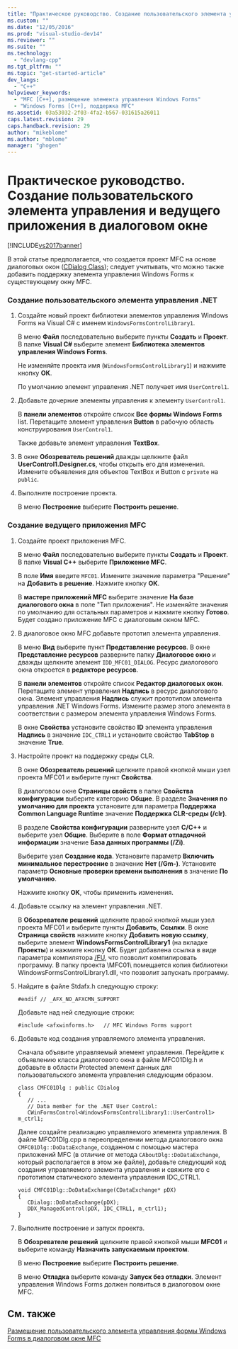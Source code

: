 ```yaml
---
title: "Практическое руководство. Создание пользовательского элемента управления и ведущего приложения в диалоговом окне | Microsoft Docs"
ms.custom: ""
ms.date: "12/05/2016"
ms.prod: "visual-studio-dev14"
ms.reviewer: ""
ms.suite: ""
ms.technology: 
  - "devlang-cpp"
ms.tgt_pltfrm: ""
ms.topic: "get-started-article"
dev_langs: 
  - "C++"
helpviewer_keywords: 
  - "MFC [C++], размещение элемента управления Windows Forms"
  - "Windows Forms [C++], поддержка MFC"
ms.assetid: 03a53032-2f03-4fa2-b567-031615a26011
caps.latest.revision: 29
caps.handback.revision: 29
author: "mikeblome"
ms.author: "mblome"
manager: "ghogen"
---
```

# Практическое руководство. Создание пользовательского элемента управления и ведущего приложения в диалоговом окне
[!INCLUDE[vs2017banner](../assembler/inline/includes/vs2017banner.md)]

В этой статье предполагается, что создается проект MFC на основе диалоговых окон \([CDialog Class](../mfc/reference/cdialog-class.md)\); следует учитывать, что можно также добавить поддержку элемента управления Windows Forms к существующему окну MFC.  
  
### Создание пользовательского элемента управления .NET  
  
1.  Создайте новый проект библиотеки элементов управления Windows Forms на Visual C\# с именем `WindowsFormsControlLibrary1`.  
  
     В меню **Файл** последовательно выберите пункты **Создать** и **Проект**.  В папке **Visual C\#** выберите элемент **Библиотека элементов управления Windows Forms**.  
  
     Не изменяйте проекта имя \(`WindowsFormsControlLibrary1`\) и нажмите кнопку **ОК**.  
  
     По умолчанию элемент управления .NET получает имя `UserControl1`.  
  
2.  Добавьте дочерние элементы управления к элементу `UserControl1`.  
  
     В **панели элементов** откройте список **Все формы Windows Forms** list.  Перетащите элемент управления **Button** в рабочую область конструирования `UserControl1`.  
  
     Также добавьте элемент управления **TextBox**.  
  
3.  В окне **Обозреватель решений** дважды щелкните файл **UserControl1.Designer.cs**, чтобы открыть его для изменения.  Измените объявления для объектов TextBox и Button с `private` на `public`.  
  
4.  Выполните построение проекта.  
  
     В меню **Построение** выберите **Построить решение**.  
  
### Создание ведущего приложения MFC  
  
1.  Создайте проект приложения MFC.  
  
     В меню **Файл** последовательно выберите пункты **Создать** и **Проект**.  В папке **Visual C\+\+** выберите **Приложение MFC**.  
  
     В поле **Имя** введите `MFC01`.  Измените значение параметра "Решение" на **Добавить в решение**.  Нажмите кнопку **ОК**.  
  
     В **мастере приложений MFC** выберите значение **На базе диалогового окна** в поле "Тип приложения".  Не изменяйте значения по умолчанию для остальных параметров и нажмите кнопку **Готово**.  Будет создано приложение MFC с диалоговым окном MFC.  
  
2.  В диалоговое окно MFC добавьте прототип элемента управления.  
  
     В меню **Вид** выберите пункт **Представление ресурсов**.  В окне **Представление ресурсов** разверните папку **Диалоговое окно** и дважды щелкните элемент `IDD_MFC01_DIALOG`.  Ресурс диалогового окна откроется в **редакторе ресурсов**.  
  
     В **панели элементов** откройте список **Редактор диалоговых окон**.  Перетащите элемент управления **Надпись** в ресурс диалогового окна.  Элемент управления **Надпись** служит прототипом элемента управления .NET Windows Forms.  Измените размер этого элемента в соответствии с размером элемента управления Windows Forms.  
  
     В окне **Свойства** установите свойство **ID** элемента управления **Надпись** в значение `IDC_CTRL1` и установите свойство **TabStop** в значение **True**.  
  
3.  Настройте проект на поддержку среды CLR.  
  
     В окне **Обозреватель решений** щелкните правой кнопкой мыши узел проекта MFC01 и выберите пункт **Свойства**.  
  
     В диалоговом окне **Страницы свойств** в папке **Свойства конфигурации** выберите категорию **Общие**.  В разделе **Значения по умолчанию для проекта** установите для параметра **Поддержка Common Language Runtime** значение **Поддержка CLR\-среды \(\/clr\)**.  
  
     В разделе **Свойства конфигурации** разверните узел **C\/C\+\+** и выберите узел **Общие**.  Выберите в поле **Формат отладочной информации** значение **База данных программы \(\/Zi\)**.  
  
     Выберите узел **Создание кода**.  Установите параметр **Включить минимальное перестроение** в значение **Нет \(\/Gm\-\)**.  Установите параметр **Основные проверки времени выполнения** в значение **По умолчанию**.  
  
     Нажмите кнопку **ОК**, чтобы применить изменения.  
  
4.  Добавьте ссылку на элемент управления .NET.  
  
     В **Обозревателе решений** щелкните правой кнопкой мыши узел проекта MFC01 и выберите пункты **Добавить**, **Ссылки**.  В окне **Страница свойств** нажмите кнопку **Добавить новую ссылку**, выберите элемент **WindowsFormsControlLibrary1** \(на вкладке **Проекты**\) и нажмите кнопку **ОК**.  Будет добавлена ссылка в виде параметра компилятора [\/FU](../build/reference/fu-name-forced-hash-using-file.md), что позволит компилировать программу.  В папку проекта \\MFC01\\ помещается копия библиотеки WindowsFormsControlLibrary1.dll, что позволит запускать программу.  
  
5.  Найдите в файле Stdafx.h следующую строку:  
  
    ```  
    #endif // _AFX_NO_AFXCMN_SUPPORT   
    ```  
  
     Добавьте над ней следующие строки:  
  
    ```  
    #include <afxwinforms.h>   // MFC Windows Forms support  
    ```  
  
6.  Добавьте код создания управляемого элемента управления.  
  
     Сначала объявите управляемый элемент управления.  Перейдите к объявлению класса диалогового окна в файле MFC01Dlg.h и добавьте в области Protected элемент данных для пользовательского элемента управления следующим образом.  
  
    ```  
    class CMFC01Dlg : public CDialog  
    {  
       // ...  
       // Data member for the .NET User Control:  
       CWinFormsControl<WindowsFormsControlLibrary1::UserControl1> m_ctrl1;  
    ```  
  
     Далее создайте реализацию управляемого элемента управления.  В файле MFC01Dlg.cpp в переопределении метода диалогового окна `CMFC01Dlg::DoDataExchange`, созданном с помощью мастера приложений MFC \(в отличие от метода `CAboutDlg::DoDataExchange`, который располагается в этом же файле\), добавьте следующий код создания управляемого элемента управления и свяжите его с прототипом статического элемента управления IDC\_CTRL1.  
  
    ```  
    void CMFC01Dlg::DoDataExchange(CDataExchange* pDX)  
    {  
       CDialog::DoDataExchange(pDX);  
       DDX_ManagedControl(pDX, IDC_CTRL1, m_ctrl1);  
    }  
    ```  
  
7.  Выполните построение и запуск проекта.  
  
     В **Обозревателе решений** щелкните правой кнопкой мыши **MFC01** и выберите команду **Назначить запускаемым проектом**.  
  
     В меню **Построение** выберите **Построить решение**.  
  
     В меню **Отладка** выберите команду **Запуск без отладки**.  Элемент управления Windows Forms должен появиться в диалоговом окне MFC.  
  
## См. также  
 [Размещение пользовательского элемента управления  формы Windows Forms в диалоговом окне MFC](../dotnet/hosting-a-windows-form-user-control-in-an-mfc-dialog-box.md)